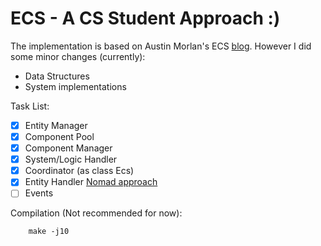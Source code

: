 # ECS - A CS Student Approach :)

The implementation is based on Austin Morlan's ECS [blog](https://austinmorlan.com/posts/entity_component_system/). However I did some minor changes (currently):
- Data Structures
- System implementations

Task List:

- [x] Entity Manager
- [x] Component Pool
- [x] Component Manager
- [x] System/Logic Handler
- [x] Coordinator (as class Ecs)
- [x] Entity Handler [Nomad approach](https://medium.com/@savas/nomad-game-engine-part-4-2-adding-handles-8d299d80c7d0)
- [ ] Events

Compilation (Not recommended for now):
```
    make -j10
```

